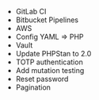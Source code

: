 * GitLab CI
* Bitbucket Pipelines
* AWS
* Config YAML => PHP
* Vault
* Update PHPStan to 2.0
* TOTP authentication
* Add mutation testing
* Reset password
* Pagination

